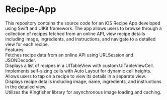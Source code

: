 # Recipe-App
This repository contains the source code for an iOS Recipe App developed using Swift and UIKit framework. The app allows users to browse through a collection of recipes fetched from an online API, view recipe details including image, ingredients, and instructions, and navigate to a detailed view for each recipe.<br>
Features:<br>
Fetches recipe data from an online API using URLSession and JSONDecoder.<br>
Displays a list of recipes in a UITableView with custom UITableViewCell.<br>
Implements self-sizing cells with Auto Layout for dynamic cell heights.<br>
Allows users to tap on a recipe to view its details in a separate view.<br>
Displays recipe details including image, name, ingredients, and instructions in the detailed view.<br>
Utilizes the Kingfisher library for asynchronous image loading and caching.<br>
